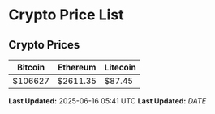 # Crypto Price List

## Crypto Prices
| Bitcoin | Ethereum | Litecoin |
| ------- | -------- | -------- |
| $106627 | $2611.35 | $87.45 |
**Last Updated:** 2025-06-16 05:41 UTC
**Last Updated:** $DATE$
